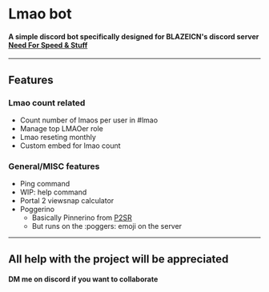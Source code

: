 # Lmao bot

#### A simple discord bot specifically designed for BLAZEICN's discord server [Need For Speed & Stuff](https://discord.gg/yqta2ypYYG)

---

## Features

### Lmao count related

- Count number of lmaos per user in #lmao
- Manage top LMAOer role
- Lmao reseting monthly
- Custom embed for lmao count

### General/MISC features

- Ping command
- WIP: help command
- Portal 2 viewsnap calculator
- Poggerino
  - Basically Pinnerino from [P2SR](https://discord.gg/p2sr)
  - But runs on the :poggers: emoji on the server

---

## All help with the project will be appreciated

#### DM me on discord if you want to collaborate
